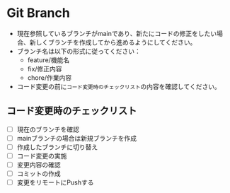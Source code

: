 # Git Branch

- 現在参照しているブランチがmainであり、新たにコードの修正をしたい場合、新しくブランチを作成してから進めるようにしてください。
- ブランチ名は以下の形式に従ってください：
  - feature/機能名
  - fix/修正内容
  - chore/作業内容
- コード変更の前に`コード変更時のチェックリスト`の内容を確認してください。

## コード変更時のチェックリスト

- [ ] 現在のブランチを確認
- [ ] mainブランチの場合は新規ブランチを作成
- [ ] 作成したブランチに切り替え
- [ ] コード変更の実施
- [ ] 変更内容の確認
- [ ] コミットの作成
- [ ] 変更をリモートにPushする
